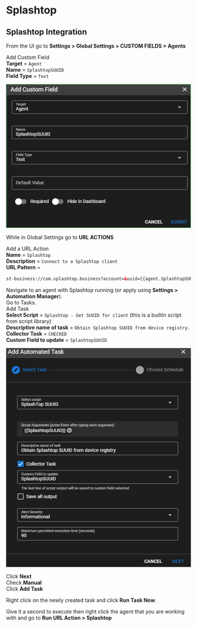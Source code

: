 # Splashtop

## Splashtop Integration


From the UI go to **Settings > Global Settings > CUSTOM FIELDS > Agents**

Add Custom Field</br>
**Target** = `Agent`</br>
**Name** = `SplashtopSUUID`</br>
**Field Type** = `Text`</br>

![Service Name](images/3rdparty_splashtop1.png)

While in Global Settings go to **URL ACTIONS**

Add a URL Action</br>
**Name** = `Splashtop`</br>
**Description** = `Connect to a Splashtop client`</br>
**URL Pattern** =

```html
st-business://com.splashtop.business?account=&uuid={{agent.SplashtopSUUID}}&sessiontype=remote
```

Navigate to an agent with Splashtop running (or apply using **Settings > Automation Manager**).</br>
Go to Tasks.</br>
Add Task</br>
**Select Script** = `Splashtop - Get SUUID for client` (this is a builtin script from script library)</br>
**Descriptive name of task** = `Obtain Splashtop SUUID from device registry.`</br>
**Collector Task** = `CHECKED`</br>
**Custom Field to update** = `SplashtopSUUID`</br>

![Service Name](images/3rdparty_splashtop2.png)

Click **Next**</br>
Check **Manual**</br>
Click **Add Task**

Right click on the newly created task and click **Run Task Now**.

Give it a second to execute then right click the agent that you are working with and go to **Run URL Action > Splashtop**